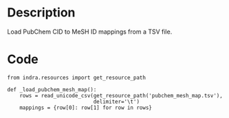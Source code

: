 # Description
Load PubChem CID to MeSH ID mappings from a TSV file.

# Code
```
from indra.resources import get_resource_path

def _load_pubchem_mesh_map():
    rows = read_unicode_csv(get_resource_path('pubchem_mesh_map.tsv'),
                            delimiter='\t')
    mappings = {row[0]: row[1] for row in rows}

```
